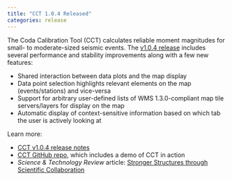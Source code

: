 ```yaml
---
title: "CCT 1.0.4 Released"
categories: release
---
```


The Coda Calibration Tool (CCT) calculates reliable moment magnitudes for small- to moderate-sized seismic events. The [v1.0.4 release](https://github.com/LLNL/coda-calibration-tool/releases/tag/1.0.4) includes several performance and stability improvements along with a few new features:

- Shared interaction between data plots and the map display
- Data point selection highlights relevant elements on the map (events/stations) and vice-versa
- Support for arbitrary user-defined lists of WMS 1.3.0-compliant map tile servers/layers for display on the map
- Automatic display of context-sensitive information based on which tab the user is actively looking at

Learn more:

- [CCT v1.0.4 release notes](https://github.com/LLNL/coda-calibration-tool/releases/tag/1.0.4)
- [CCT GitHub repo](https://github.com/LLNL/coda-calibration-tool), which includes a demo of CCT in action
- *Science & Technology Review* article: [Stronger Structures through Scientific Collaboration](https://str.llnl.gov/2018-10/gok)
